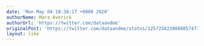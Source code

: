 ```yaml
---
date: 'Mon May 04 10:38:17 +0000 2020'
authorName: Mara Averick
authorUrl: 'https://twitter.com/dataandme'
originalPost: 'https://twitter.com/dataandme/status/1257258239886057473'
layout: like
---
```

